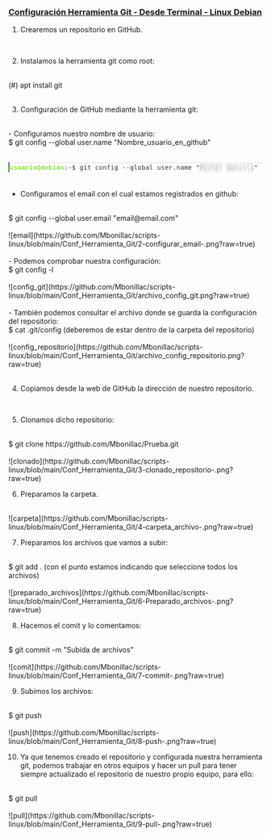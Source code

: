 ### [Configuración Herramienta Git - Desde Terminal - Linux Debian](https://github.com/Mbonillac/scripts-linux/tree/main/Conf_Herramientas_Git)

1. Crearemos un repositorio en GitHub.
<br>

2. Instalamos la herramienta git como root:
<br>
(#) apt install git
<br>

<br>

3. Configuración de GitHub mediante la herramienta git:
<br>
- Configuramos nuestro nombre de usuario:
<br>
$ git config --global user.name "Nombre_usuario_en_github"
<br>
<br>

![usuario](https://github.com/Mbonillac/scripts-linux/blob/main/Conf_Herramienta_Git/1-configurar_usuario-.png?raw=true)
<br>
<br>
- Configuramos el email con el cual estamos registrados en github:
<br>
$ git config --global user.email "email@email.com"
<br>
<br>
![email](https://github.com/Mbonillac/scripts-linux/blob/main/Conf_Herramienta_Git/2-configurar_email-.png?raw=true)
<br>
<br>
- Podemos comprobar nuestra configuración:
<br>
$ git config -l
<br>
<br>
![config_git](https://github.com/Mbonillac/scripts-linux/blob/main/Conf_Herramienta_Git/archivo_config_git.png?raw=true)
<br>
<br>
- También podemos consultar el archivo donde se guarda la configuración del repositorio:
<br>
$ cat .git/config (deberemos de estar dentro de la carpeta del repositorio)
<br>
<br>
![config_repositorio](https://github.com/Mbonillac/scripts-linux/blob/main/Conf_Herramienta_Git/archivo_config_repositorio.png?raw=true)
<br>
<br>

4. Copiamos desde la web de GitHub la dirección de nuestro repositorio.
<br>

5. Clonamos dicho repositorio:
<br>
$ git  clone https://github.com/Mbonillac/Prueba.git
<br>
<br>
![clonado](https://github.com/Mbonillac/scripts-linux/blob/main/Conf_Herramienta_Git/3-clonado_repositorio-.png?raw=true)
<br>

6. Preparamos la carpeta.
<br>
![carpeta](https://github.com/Mbonillac/scripts-linux/blob/main/Conf_Herramienta_Git/4-carpeta_archivo-.png?raw=true)

7. Preparamos los archivos que vamos a subir:
<br>
$ git add . (con el punto estamos indicando que seleccione todos los archivos)
<br>
<br>
![preparado_archivos](https://github.com/Mbonillac/scripts-linux/blob/main/Conf_Herramienta_Git/6-Preparado_archivos-.png?raw=true)
<br>

8. Hacemos el comit y lo comentamos:
<br>
$ git commit -m "Subida de archivos"
<br>
<br>
![comit](https://github.com/Mbonillac/scripts-linux/blob/main/Conf_Herramienta_Git/7-commit-.png?raw=true)
<br>

9. Subimos los archivos:
<br>
$ git push
<br>
<br>
![push](https://github.com/Mbonillac/scripts-linux/blob/main/Conf_Herramienta_Git/8-push-.png?raw=true)
<br>

10. Ya que tenemos creado el repositorio y configurada nuestra herramienta git, podemos trabajar en otros equipos y hacer un pull para tener siempre actualizado el repositorio de nuestro propio equipo, para ello:
<br>
$ git pull
<br>
<br>
![pull](https://github.com/Mbonillac/scripts-linux/blob/main/Conf_Herramienta_Git/9-pull-.png?raw=true)

